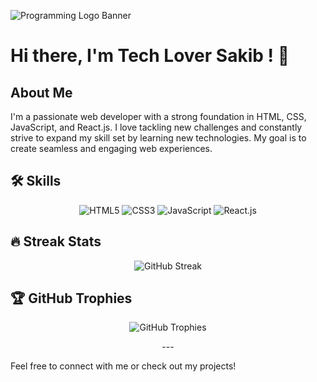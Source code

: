 ![Programming Logo Banner](https://via.placeholder.com/1000x200.png?text=Passionate+Web+Developer) 

# Hi there, I'm Tech Lover Sakib ! 👋

## About Me
I'm a passionate web developer with a strong foundation in HTML, CSS, JavaScript, and React.js. I love tackling new challenges and constantly strive to expand my skill set by learning new technologies. My goal is to create seamless and engaging web experiences.

## 🛠️ Skills
<p align="center">
  <img src="https://img.shields.io/badge/HTML5-E34F26?style=for-the-badge&logo=html5&logoColor=white" alt="HTML5" />
  <img src="https://img.shields.io/badge/CSS3-1572B6?style=for-the-badge&logo=css3&logoColor=white" alt="CSS3" />
  <img src="https://img.shields.io/badge/JavaScript-F7DF1E?style=for-the-badge&logo=javascript&logoColor=black" alt="JavaScript" />
  <img src="https://img.shields.io/badge/React-20232A?style=for-the-badge&logo=react&logoColor=61DAFB" alt="React.js" />
</p>

## 🔥 Streak Stats
<p align="center">
  <img src="https://github-readme-streak-stats.herokuapp.com/?user=Bilshansakib&theme=tokyonight" alt="GitHub Streak" />
</p>

## 🏆 GitHub Trophies
<p align="center">
  <img src="https://github-profile-trophy.vercel.app/?username=Bilshansakib&theme=synthwave" alt="GitHub Trophies" />
</p>

<p align="center">
  ---

Feel free to connect with me or check out my projects!

</p>
<!--
**Bilshansakib/Bilshansakib** is a ✨ _special_ ✨ repository because its `README.md` (this file) appears on your GitHub profile.

Here are some ideas to get you started:

- 🔭 I’m currently working on ...
- 🌱 I’m currently learning ...
- 👯 I’m looking to collaborate on ...
- 🤔 I’m looking for help with ...
- 💬 Ask me about ...
- 📫 How to reach me: ...
- 😄 Pronouns: ...
- ⚡ Fun fact: ...
-->

